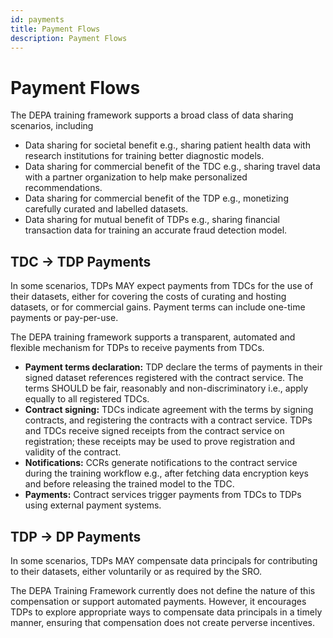 ```yaml
---
id: payments
title: Payment Flows
description: Payment Flows
---
```


# Payment Flows

The DEPA training framework supports a broad class of data sharing scenarios, including

- Data sharing for societal benefit e.g., sharing patient health data with research institutions for training better diagnostic models.
- Data sharing for commercial benefit of the TDC e.g., sharing travel data with a partner organization to help make personalized recommendations.
- Data sharing for commercial benefit of the TDP e.g., monetizing carefully curated and labelled datasets.
- Data sharing for mutual benefit of TDPs e.g., sharing financial transaction data for training an accurate fraud detection model.

## TDC -> TDP Payments

In some scenarios, TDPs MAY expect payments from TDCs for the use of their datasets, either for covering the costs of curating and hosting datasets, or for commercial gains. Payment terms can include one-time payments or pay-per-use.

The DEPA training framework supports a transparent, automated and flexible mechanism for TDPs to receive payments from TDCs.

- **Payment terms declaration:** TDP declare the terms of payments in their signed dataset references registered with the contract service. The terms SHOULD be fair, reasonably and non-discriminatory i.e., apply equally to all registered TDCs.
- **Contract signing:** TDCs indicate agreement with the terms by signing contracts, and registering the contracts with a contract service. TDPs and TDCs receive signed receipts from the contract service on registration; these receipts may be used to prove registration and validity of the contract.
- **Notifications:** CCRs generate notifications to the contract service during the training workflow e.g., after fetching data encryption keys and before releasing the trained model to the TDC.
- **Payments:** Contract services trigger payments from TDCs to TDPs using external payment systems.

## TDP -> DP Payments

In some scenarios, TDPs MAY compensate data principals for contributing to their datasets, either voluntarily or as required by the SRO.

The DEPA Training Framework currently does not define the nature of this compensation or support automated payments. However, it encourages TDPs to explore appropriate ways to compensate data principals in a timely manner, ensuring that compensation does not create perverse incentives.
